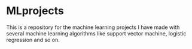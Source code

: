 # MLprojects
This is a repository for the machine learning projects I have made with several machine learning algorithms like support vector machine, logistic regression and so on.
